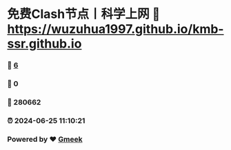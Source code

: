 # 免费Clash节点丨科学上网 :link: https://wuzuhua1997.github.io/kmb-ssr.github.io 
### :page_facing_up: [6](https://wuzuhua1997.github.io/kmb-ssr.github.io/tag.html) 
### :speech_balloon: 0 
### :hibiscus: 280662 
### :alarm_clock: 2024-06-25 11:10:21 
### Powered by :heart: [Gmeek](https://github.com/Meekdai/Gmeek)
